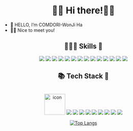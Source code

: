 <div align="center">

👋🏻 Hi there!👋🏻
===
</div>

- 👋 HELLO, I’m COMDORI-WonJi Ha
- 🤞🏻 Nice to meet you!
<!-- 👀 I’m interested in ...
- 🌱 I’m currently learning ...
- 💞️ I’m looking to collaborate on ...
- 📫 How to reach me ...
-->
<div align="center">

## 🧑🏻‍💻 Skills 🚀

  <img src="https://img.shields.io/badge/MacOS-000000?style=for-the-badge&logo=apple&logoColor=white"/>
  <img src="https://img.shields.io/badge/iOS-000000?style=for-the-badge&logo=ios&logoColor=white"/>
  <img src="https://img.shields.io/badge/Windows-0078D6?style=for-the-badge&logo=windows&logoColor=white"/>
  <img src="https://img.shields.io/badge/Linux-FCC624?style=for-the-badge&logo=linux&logoColor=black"/>
  <img src="https://img.shields.io/badge/Android-3DDC84?style=for-the-badge&logo=android&logoColor=white"/>
  <img src="https://img.shields.io/badge/Xcode-007ACC?style=flat-the-badge&logo=Xcode&logoColor=white">
  <img src="https://img.shields.io/badge/Eclipse-2C2255?style=flat-the-badge&logo=eclipse&logoColor=white"/>
  <img src="https://img.shields.io/badge/IntelliJ_IDEA-000000.svg?style=flat-the-badge&logo=intellij-idea&logoColor=white"/>
  <img src="https://img.shields.io/badge/WebStorm-000000?style=flat-the-badge&logo=WebStorm&logoColor=white"/>
  <img src="https://img.shields.io/badge/PyCharm-000000.svg?&style=flat-the-badge&logo=PyCharm&logoColor=white"/>
  <img src="https://img.shields.io/badge/Visual_Studio-5C2D91?style=flat-the-badge&logo=visual%20studio&logoColor=white"/>
  <img src="https://img.shields.io/badge/Visual_Studio_Code-0078D4?style=flat-the-badge&logo=visual%20studio%20code&logoColor=white"/>
  <img src="https://img.shields.io/badge/Android Studio-3DDC84?style=flat-square&logo=Android Studio&logoColor=white"/>
  <img src="https://img.shields.io/badge/Flutter-02569B?style=flat-square&logo=Flutter&logoColor=white"/>
  

<br> 

## 📚 Tech Stack 📖 
</br>

  <img src="https://techstack-generator.vercel.app/java-icon.svg" alt="icon" width="65" height="65"/>
  <img src="https://img.shields.io/badge/Java-ED8B00?style=flat-the-badge&logo=openjdk&logoColor=white"/>
  <img src="https://img.shields.io/badge/HTML5-E34F26?style=flat-the-badge&logo=html5&logoColor=white"/>
  <img src="https://img.shields.io/badge/Javascript-ffb13b?style=for-square&logo=javascript&logoColor=white"/>
  <img src="https://img.shields.io/badge/Node.js-339933?style=for-square&logo=Node.js&logoColor=white"/>
  <img src="https://img.shields.io/badge/Swift-FA7343?style=for-square&logo=swift&logoColor=white"/>
  <img src="https://img.shields.io/badge/Dart-0175C2?style=flat-the-badge&logo=dart&logoColor=white"/>
  <img src="https://img.shields.io/badge/Python-3776AB?style=flat-the-badge&logo=python&logoColor=white"/>
  <img src="https://img.shields.io/badge/Mysql-E6B91E?style=for-square&logo=MySql&logoColor=white"/>
  <img src="https://img.shields.io/badge/ORACLE-F80000?style=for-square&logo=oracle&logoColor=white"/>

<br>

[![Top Langs](https://github-readme-stats.vercel.app/api/top-langs/?username=COMDORI-WJ&layout=compact)](https://github.com/anuraghazra/github-readme-stats)
</br>

</div>

<!-- ![COMDORI-HWJ's github stats](https://github-readme-stats.vercel.app/api?username=COMDORI-HWJ&show_icons=true) 
<img src="https://img.shields.io/badge/Java-ED8B00?style=for-the-badge&logo=java&logoColor=white"/>
<img src="https://img.shields.io/badge/Swift-FA7343?style=for-the-badge&logo=swift&logoColor=white"/>
<img src="https://img.shields.io/badge/HTML5-E34F26?style=for-the-badge&logo=html5&logoColor=white"/>
<img src=""/>

-->

